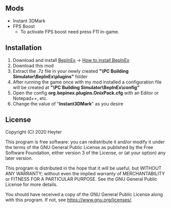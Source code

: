 ## Mods
* Instant 3DMark
* FPS Boost
    - To activate FPS boost need press F11 in-game.
    
## Installation
1. Download and install [BepInEx](https://github.com/BepInEx/BepInEx/releases) -> [How to install BepInEx](https://bepinex.github.io/bepinex_docs/master/articles/user_guide/installation/index.html?tabs=tabid-win)
2. Download this mod
3. Extract the .7z file in your newly created __"\PC Building Simulator\BepInEx\plugins\"__ folder
4. After running the game once with my mod installed a configuration file will be created at
    __"\PC Building Simulator\BepInEx\config\"__
5. Open the config __org.bepinex.plugins.OnixPack.cfg__ with an Editor or Notepad++, etc.
6. Change the value of "__Instant3DMark__" as you desire

## License
Copyright (C) 2020 Heyter

This program is free software: you can redistribute it and/or modify it under the terms of the GNU General Public License as published by the Free Software Foundation, either version 3 of the License, or (at your option) any later version.

This program is distributed in the hope that it will be useful, but WITHOUT ANY WARRANTY; without even the implied warranty of MERCHANTABILITY or FITNESS FOR A PARTICULAR PURPOSE. See the GNU General Public License for more details.

You should have received a copy of the GNU General Public License along with this program. If not, see https://www.gnu.org/licenses/.
